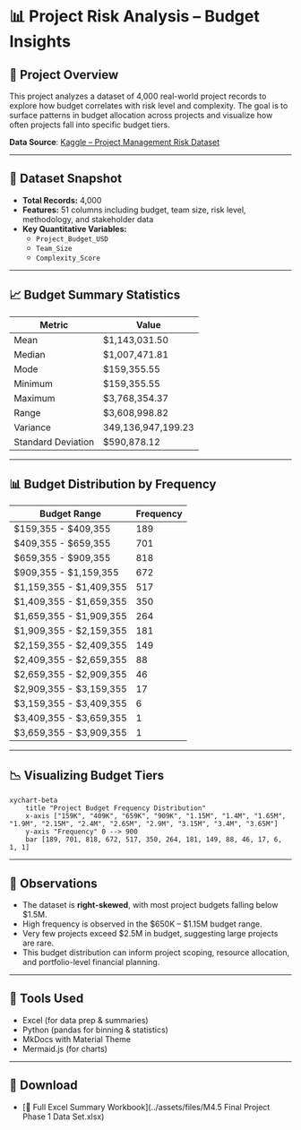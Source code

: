 # 📊 Project Risk Analysis – Budget Insights

## 🧾 Project Overview

This project analyzes a dataset of 4,000 real-world project records to explore how budget correlates with risk level and complexity. The goal is to surface patterns in budget allocation across projects and visualize how often projects fall into specific budget tiers.

**Data Source**: [Kaggle – Project Management Risk Dataset](https://www.kaggle.com/datasets/ka66ledata/project-management-risk-raw)

---

## 📁 Dataset Snapshot

- **Total Records:** 4,000
- **Features:** 51 columns including budget, team size, risk level, methodology, and stakeholder data
- **Key Quantitative Variables:**
  - `Project_Budget_USD`
  - `Team_Size`
  - `Complexity_Score`

---

## 📈 Budget Summary Statistics

| Metric            | Value         |
|-------------------|---------------|
| Mean              | $1,143,031.50 |
| Median            | $1,007,471.81 |
| Mode              | $159,355.55   |
| Minimum           | $159,355.55   |
| Maximum           | $3,768,354.37 |
| Range             | $3,608,998.82 |
| Variance          | 349,136,947,199.23 |
| Standard Deviation| $590,878.12   |

---

## 📊 Budget Distribution by Frequency

| Budget Range | Frequency |
|--------------|-----------|
| $159,355 - $409,355 | 189 |
| $409,355 - $659,355 | 701 |
| $659,355 - $909,355 | 818 |
| $909,355 - $1,159,355 | 672 |
| $1,159,355 - $1,409,355 | 517 |
| $1,409,355 - $1,659,355 | 350 |
| $1,659,355 - $1,909,355 | 264 |
| $1,909,355 - $2,159,355 | 181 |
| $2,159,355 - $2,409,355 | 149 |
| $2,409,355 - $2,659,355 | 88 |
| $2,659,355 - $2,909,355 | 46 |
| $2,909,355 - $3,159,355 | 17 |
| $3,159,355 - $3,409,355 | 6 |
| $3,409,355 - $3,659,355 | 1 |
| $3,659,355 - $3,909,355 | 1 |

---

## 📉 Visualizing Budget Tiers

```mermaid
xychart-beta
    title "Project Budget Frequency Distribution"
    x-axis ["159K", "409K", "659K", "909K", "1.15M", "1.4M", "1.65M", "1.9M", "2.15M", "2.4M", "2.65M", "2.9M", "3.15M", "3.4M", "3.65M"]
    y-axis "Frequency" 0 --> 900
    bar [189, 701, 818, 672, 517, 350, 264, 181, 149, 88, 46, 17, 6, 1, 1]
```

---

## 🧠 Observations

- The dataset is **right-skewed**, with most project budgets falling below $1.5M.
- High frequency is observed in the $650K – $1.15M budget range.
- Very few projects exceed $2.5M in budget, suggesting large projects are rare.
- This budget distribution can inform project scoping, resource allocation, and portfolio-level financial planning.

---

## 🧰 Tools Used

- Excel (for data prep & summaries)
- Python (pandas for binning & statistics)
- MkDocs with Material Theme
- Mermaid.js (for charts)

---

## 📎 Download

- [📄 Full Excel Summary Workbook](../assets/files/M4.5 Final Project Phase 1 Data Set.xlsx)

